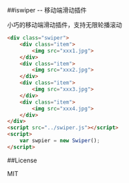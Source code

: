 ##iswiper -- 移动端滑动插件

小巧的移动端滑动插件，支持无限轮播滚动

```html
<div class="swiper">
    <div class="item">
        <img src="xxx1.jpg">
    </div>
    <div class="item">
        <img src="xxx2.jpg">
    </div>
    <div class="item">
        <img src="xxx3.jpg">
    </div>
    <div class="item">
        <img src="xxx4.jpg">
    </div>
</div>
<script src="../swiper.js"></script>
<script>
    var swpier = new Swiper();
</script>
```

##License

MIT
